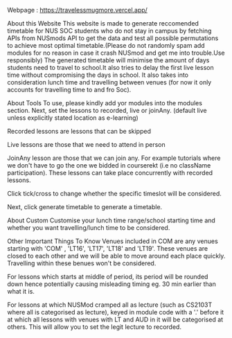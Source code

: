 Webpage : https://travelessmugmore.vercel.app/


About this Website
This website is made to generate reccomended timetable for NUS SOC students who do not stay in campus by fetching APIs from NUSmods API to get the data and test all possible permutations to achieve most optimal timetable.(Please do not randomly spam add modules for no reason in case it crash NUSmod and get me into trouble.Use responsibly) The generated timetable will minimise the amount of days students need to travel to school.It also tries to delay the first live lesson time without compromising the days in school. It also takes into consideration lunch time and travelling between venues (for now it only accounts for travelling time to and fro Soc).




About Tools
To use, please kindly add yor modules into the modules section. Next, set the lessons to recorded, live or joinAny. (default live unless explicitly stated location as e-learning)

Recorded lessons are lessons that can be skipped

Live lessons are those that we need to attend in person

JoinAny lesson are those that we can join any. For example tutorials where we don't have to go the one we bidded in courserekt (i.e no className participation). These lessons can take place concurrently with recorded lessons.

Click tick/cross to change whether the specific timeslot will be considered.

Next, click generate timetable to generate a timetable.




About Custom
Customise your lunch time range/school starting time and whether you want travelling/lunch time to be considered.




Other Important Things To Know
Venues included in COM are any venues starting with 'COM' , 'LT16', 'LT17', 'LT18' and 'LT19'. These venues are closed to each other and we will be able to move around each place quickly. Travelling within these benues won't be considered.

For lessons which starts at middle of period, its period will be rounded down hence potentially causing misleading timing eg. 30 min earlier than what it is.

For lessons at which NUSMod cramped all as lecture (such as CS2103T where all is categorised as lecture), keyed in module code with a '.' before it at which all lessons with venues with LT and AUD in it will be categorised at others. This will allow you to set the legit lecture to recorded.
